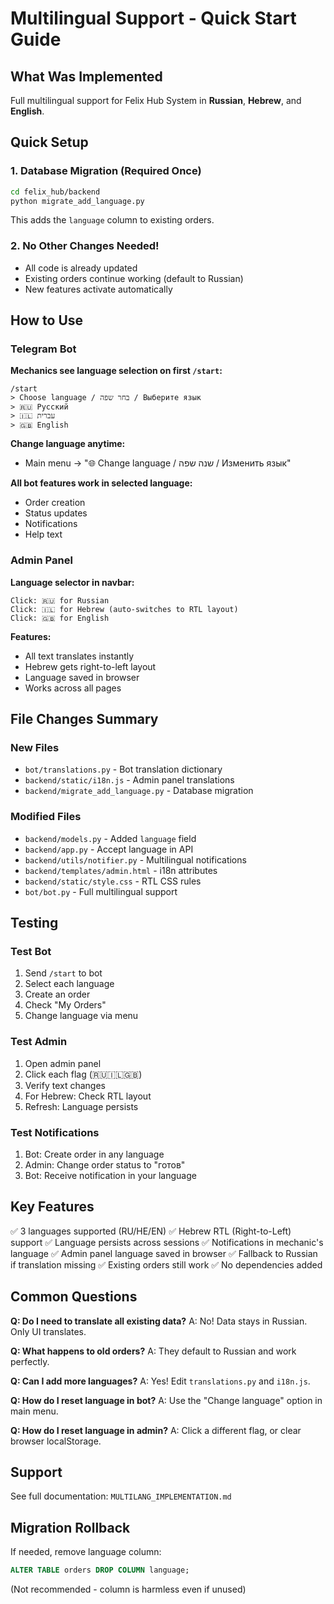 # Multilingual Support - Quick Start Guide

## What Was Implemented

Full multilingual support for Felix Hub System in **Russian**, **Hebrew**, and **English**.

## Quick Setup

### 1. Database Migration (Required Once)
```bash
cd felix_hub/backend
python migrate_add_language.py
```

This adds the `language` column to existing orders.

### 2. No Other Changes Needed!
- All code is already updated
- Existing orders continue working (default to Russian)
- New features activate automatically

## How to Use

### Telegram Bot

**Mechanics see language selection on first `/start`:**
```
/start
> Choose language / בחר שפה / Выберите язык
> 🇷🇺 Русский
> 🇮🇱 עברית  
> 🇬🇧 English
```

**Change language anytime:**
- Main menu → "🌐 Change language / שנה שפה / Изменить язык"

**All bot features work in selected language:**
- Order creation
- Status updates
- Notifications
- Help text

### Admin Panel

**Language selector in navbar:**
```
Click: 🇷🇺 for Russian
Click: 🇮🇱 for Hebrew (auto-switches to RTL layout)
Click: 🇬🇧 for English
```

**Features:**
- All text translates instantly
- Hebrew gets right-to-left layout
- Language saved in browser
- Works across all pages

## File Changes Summary

### New Files
- `bot/translations.py` - Bot translation dictionary
- `backend/static/i18n.js` - Admin panel translations
- `backend/migrate_add_language.py` - Database migration

### Modified Files
- `backend/models.py` - Added `language` field
- `backend/app.py` - Accept language in API
- `backend/utils/notifier.py` - Multilingual notifications
- `backend/templates/admin.html` - i18n attributes
- `backend/static/style.css` - RTL CSS rules
- `bot/bot.py` - Full multilingual support

## Testing

### Test Bot
1. Send `/start` to bot
2. Select each language
3. Create an order
4. Check "My Orders"
5. Change language via menu

### Test Admin
1. Open admin panel
2. Click each flag (🇷🇺🇮🇱🇬🇧)
3. Verify text changes
4. For Hebrew: Check RTL layout
5. Refresh: Language persists

### Test Notifications
1. Bot: Create order in any language
2. Admin: Change order status to "готов"
3. Bot: Receive notification in your language

## Key Features

✅ 3 languages supported (RU/HE/EN)
✅ Hebrew RTL (Right-to-Left) support
✅ Language persists across sessions
✅ Notifications in mechanic's language
✅ Admin panel language saved in browser
✅ Fallback to Russian if translation missing
✅ Existing orders still work
✅ No dependencies added

## Common Questions

**Q: Do I need to translate all existing data?**
A: No! Data stays in Russian. Only UI translates.

**Q: What happens to old orders?**
A: They default to Russian and work perfectly.

**Q: Can I add more languages?**
A: Yes! Edit `translations.py` and `i18n.js`.

**Q: How do I reset language in bot?**
A: Use the "Change language" option in main menu.

**Q: How do I reset language in admin?**
A: Click a different flag, or clear browser localStorage.

## Support

See full documentation: `MULTILANG_IMPLEMENTATION.md`

## Migration Rollback

If needed, remove language column:
```sql
ALTER TABLE orders DROP COLUMN language;
```

(Not recommended - column is harmless even if unused)
